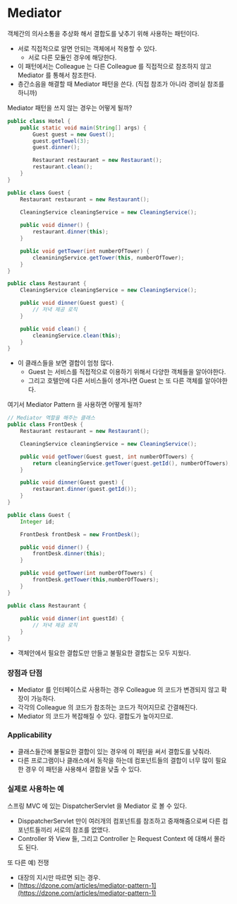 # Mediator

객체간의 의사소통을 추상화 해서 결합도를 낮추기 위해 사용하는 패턴이다.

- 서로 직접적으로 알면 안되는 객체에서 적용할 수 있다.
    - 서로 다른 모듈인 경우에 해당한다.
- 이 패턴에서는 Colleague 는 다른 Colleague 를 직접적으로 참조하지 않고 Mediator 를 통해서 참조한다.
- 층간소음을 해결할 때 Mediator 패턴을 쓴다. (직접 참조가 아니라 경비실 참조를 하니까)

Mediator 패턴을 쓰지 않는 경우는 어떻게 될까?

```java
public class Hotel {
	public static void main(String[] args) {
		Guest guest = new Guest(); 
		guest.getTowel(3);
		guest.dinner(); 

		Restaurant restaurant = new Restaurant(); 
		restaurant.clean(); 
	}
}
```

```java
public class Guest {
	Restaurant restaurant = new Restaurant(); 
	
	CleaningService cleaningService = new CleaningService(); 

	public void dinner() {
		restaurant.dinner(this); 
	}

	public void getTower(int numberOfTower) {
		cleaniningService.getTower(this, numberOfTower); 
	}
}
```

```java
public class Restaurant {
	CleaningService cleaningService = new CleaningService(); 

	public void dinner(Guest guest) {
		// 저녁 제공 로직 
	}

	public void clean() {
		cleaningService.clean(this); 
	}
}
```

- 이 클래스들을 보면 결합이 엄청 많다.
    - Guest 는 서비스를 직접적으로 이용하기 위해서 다양한 객체들을 알아야한다.
    - 그리고 호텔안에 다른 서비스들이 생겨나면 Guest 는 또 다른 객체를 알아야한다.

여기서 Mediator Pattern 을 사용하면 어떻게 될까?

```java
// Mediator 역할을 해주는 클래스 
public class FrontDesk {
	Restaurant restaurant = new Restaurant(); 

	CleaningService cleaningService = new CleaningService(); 

	public void getTower(Guest guest, int numberOfTowers) {
		return cleaningService.getTower(guest.getId(), numberOfTowers); 
	}

	public void dinner(Guest guest) {
		restaurant.dinner(guest.getId()); 
	}
}
```

```java
public class Guest {
	Integer id;

	FrontDesk frontDesk = new FrontDesk(); 

	public void dinner() {
		frontDesk.dinner(this); 
	}

	public void getTower(int numberOfTowers) {
		frontDesk.getTower(this,numberOfTowers); 
	}
}
```

```java
public class Restaurant {
	
	public void dinner(int guestId) {
		// 저녁 제공 로직 
	}
}
```

- 객체안에서 필요한 결합도만 만들고 불필요한 결합도는 모두 지웠다.

### 장점과 단점

- Mediator 를 인터페이스로 사용하는 경우 Colleague 의 코드가 변경되지 않고 확장이 가능하다.
- 각각의 Colleague 의 코드가 참조하는 코드가 적어지므로 간결해진다.
- Mediator 의 코드가 복잡해질 수 있다.  결합도가 높아지므로.

### Applicability

- 클래스들간에 불필요한 결합이 있는 경우에 이 패턴을 써서 결합도를 낮춰라.
- 다른 프로그램이나 클래스에서 동작을 하는데 컴포넌트들의 결합이 너무 많이 필요한 경우 이 패턴을 사용해서 결합을 낮출 수 있다.

### 실제로 사용하는 예

스프링 MVC 에 있는 DispatcherServlet 을 Mediator 로 볼 수 있다.

- DisppatcherServlet 만이 여러개의 컴포넌트를 참조하고 중재해줌으로써 다른 컴포넌트들끼리 서로의 참조를 없앴다.
- Controller 와 View 들, 그리고 Controller 는 Request Context 에 대해서 몰라도 된다.

또 다른 예) 전쟁

- 대장의 지시만 따르면 되는 경우.
- [https://dzone.com/articles/mediator-pattern-1](https://dzone.com/articles/mediator-pattern-1)